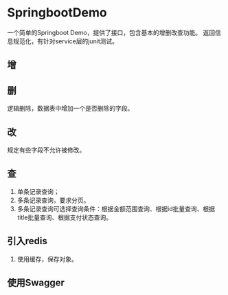 # SpringbootDemo
一个简单的Springboot Demo，提供了接口，包含基本的增删改查功能。
返回信息规范化，有针对service层的junit测试。
## 增
## 删
逻辑删除，数据表中增加一个是否删除的字段。
## 改
规定有些字段不允许被修改。
## 查
1. 单条记录查询；
2. 多条记录查询，要求分页。
3. 多条记录查询可选择查询条件：根据金额范围查询、根据id批量查询、根据title批量查询、根据支付状态查询。
## 引入redis
1. 使用缓存，保存对象。
## 使用Swagger
